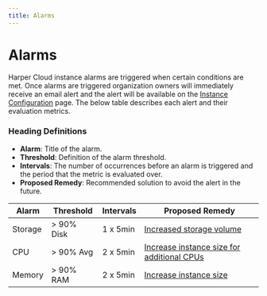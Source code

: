 ```yaml
---
title: Alarms
---
```


# Alarms

Harper Cloud instance alarms are triggered when certain conditions are met. Once alarms are triggered organization owners will immediately receive an email alert and the alert will be available on the [Instance Configuration](../../administration/harper-studio/instance-configuration) page. The below table describes each alert and their evaluation metrics.

### Heading Definitions

* **Alarm**: Title of the alarm.
* **Threshold**: Definition of the alarm threshold.
* **Intervals**: The number of occurrences before an alarm is triggered and the period that the metric is evaluated over.
* **Proposed Remedy**: Recommended solution to avoid the alert in the future.

| Alarm   | Threshold  | Intervals | Proposed Remedy                                                                                                                |
| ------- | ---------- | --------- | ------------------------------------------------------------------------------------------------------------------------------ |
| Storage | > 90% Disk | 1 x 5min  | [Increased storage volume](../../administration/harper-studio/instance-configuration#update-instance-storage)               |
| CPU     | > 90% Avg  | 2 x 5min  | [Increase instance size for additional CPUs](../../administration/harper-studio/instance-configuration#update-instance-ram) |
| Memory  | > 90% RAM  | 2 x 5min  | [Increase instance size](../../administration/harper-studio/instance-configuration#update-instance-ram)                     |
